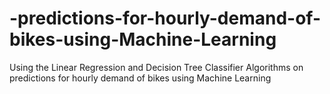 # -predictions-for-hourly-demand-of-bikes-using-Machine-Learning
Using the Linear Regression and Decision Tree Classifier Algorithms on predictions for hourly demand of bikes using Machine Learning
